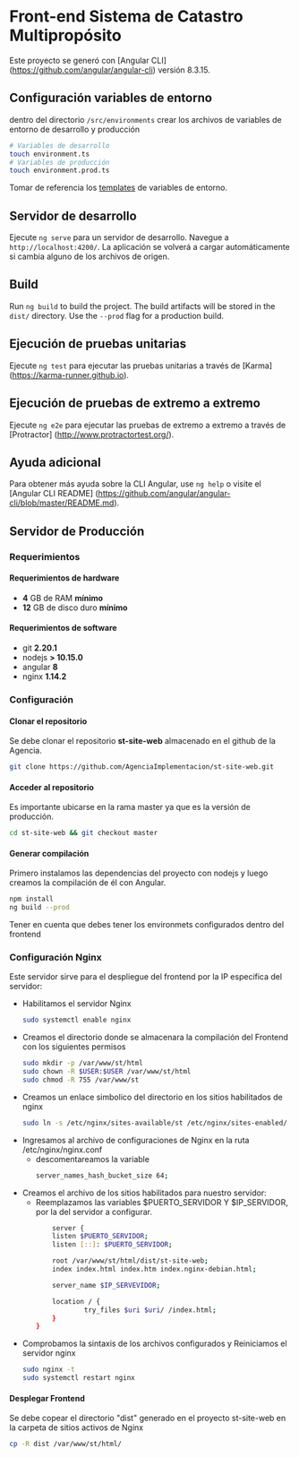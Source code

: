 # Front-end Sistema de Catastro Multipropósito

Este proyecto se generó con [Angular CLI] (https://github.com/angular/angular-cli) versión 8.3.15.

## Configuración variables de entorno

dentro del directorio `/src/environments` crear los archivos de variables de entorno de desarrollo y producción

```bash
# Variables de desarrollo
touch environment.ts
# Variables de producción
touch environment.prod.ts
```
Tomar de referencia los [templates](https://github.com/AgenciaImplementacion/st-site-web/blob/master/src/environments/) de variables de entorno.

## Servidor de desarrollo

Ejecute `ng serve` para un servidor de desarrollo. Navegue a `http://localhost:4200/`. La aplicación se volverá a cargar automáticamente si cambia alguno de los archivos de origen.

## Build

Run `ng build` to build the project. The build artifacts will be stored in the `dist/` directory. Use the `--prod` flag for a production build.

## Ejecución de pruebas unitarias

Ejecute `ng test` para ejecutar las pruebas unitarias a través de [Karma] (https://karma-runner.github.io).

## Ejecución de pruebas de extremo a extremo

Ejecute `ng e2e` para ejecutar las pruebas de extremo a extremo a través de [Protractor] (http://www.protractortest.org/).

## Ayuda adicional

Para obtener más ayuda sobre la CLI Angular, use `ng help` o visite el [Angular CLI README] (https://github.com/angular/angular-cli/blob/master/README.md).

## Servidor de Producción

### Requerimientos

#### Requerimientos de hardware

- **4** GB de RAM **mínimo**
- **12** GB de disco duro **mínimo**

#### Requerimientos de software

- git **2.20.1**
- nodejs **> 10.15.0** 
- angular **8**
- nginx **1.14.2**

### Configuración

#### Clonar el repositorio

Se debe clonar el repositorio **st-site-web** almacenado en el github de la Agencia.

```sh
git clone https://github.com/AgenciaImplementacion/st-site-web.git
```

#### Acceder al repositorio

Es importante ubicarse en la rama master ya que es la versión de producción.

```bash
cd st-site-web && git checkout master
```

#### Generar compilación

Primero instalamos las dependencias del proyecto con nodejs y luego creamos la compilación de él con Angular.

```bash
npm install
ng build --prod
```
Tener en cuenta que debes tener los environmets configurados dentro del frontend

### Configuración Nginx

Este servidor sirve para el despliegue del frontend por la IP especifica del servidor:
- Habilitamos el servidor Nginx
    ```bash 
    sudo systemctl enable nginx
    ```
- Creamos el directorio donde se almacenara la compilación del Frontend con los siguientes permisos
    ```bash 
    sudo mkdir -p /var/www/st/html
    sudo chown -R $USER:$USER /var/www/st/html
    sudo chmod -R 755 /var/www/st
    ```
- Creamos un enlace simbolico del directorio en los sitios habilitados de nginx
    ```bash 
    sudo ln -s /etc/nginx/sites-available/st /etc/nginx/sites-enabled/
    ```
- Ingresamos al archivo de configuraciones de Nginx en la ruta /etc/nginx/nginx.conf
  - descomentareamos la variable 
    ```sh 
    server_names_hash_bucket_size 64;
    ```
- Creamos el archivo de los sitios habilitados para nuestro servidor:
  - Reemplazamos las variables $PUERTO_SERVIDOR Y $IP_SERVIDOR, por la del servidor a configurar. 
    ```sh
        server {
        listen $PUERTO_SERVIDOR;
        listen [::]: $PUERTO_SERVIDOR;

        root /var/www/st/html/dist/st-site-web;
        index index.html index.htm index.nginx-debian.html;

        server_name $IP_SERVEVIDOR;

        location / {
                try_files $uri $uri/ /index.html;
        }
    }
    ```
 - Comprobamos la sintaxis de los archivos configurados y Reiniciamos el servidor nginx
    ```bash 
    sudo nginx -t
    sudo systemctl restart nginx
    ```


#### Desplegar Frontend

Se debe copear el directorio "dist" generado en el proyecto st-site-web en la carpeta de sitios activos de Nginx

```bash
cp -R dist /var/www/st/html/
```


